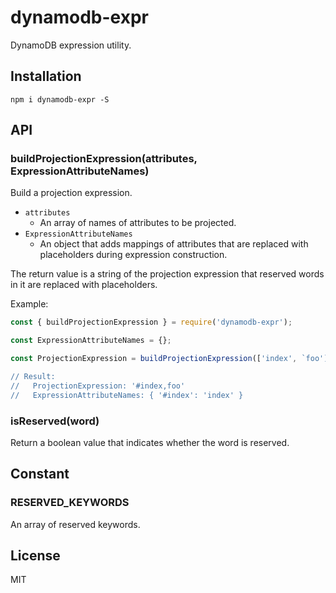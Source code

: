# dynamodb-expr

DynamoDB expression utility.

## Installation

```
npm i dynamodb-expr -S
```

## API

### buildProjectionExpression(attributes, ExpressionAttributeNames)

Build a projection expression.

- `attributes`
    - An array of names of attributes to be projected.
- `ExpressionAttributeNames`
    - An object that adds mappings of attributes that are replaced with placeholders during expression construction.

The return value is a string of the projection expression that reserved words in it are replaced with placeholders.

Example:

``` javascript
const { buildProjectionExpression } = require('dynamodb-expr');

const ExpressionAttributeNames = {};

const ProjectionExpression = buildProjectionExpression(['index', `foo'], ExpressionAttributeNames);

// Result:
//   ProjectionExpression: '#index,foo'
//   ExpressionAttributeNames: { '#index': 'index' }
```

### isReserved(word)

Return a boolean value that indicates whether the word is reserved.

## Constant

### RESERVED_KEYWORDS

An array of reserved keywords.

## License

MIT
